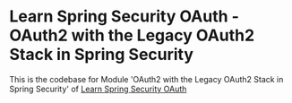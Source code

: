 # Learn Spring Security OAuth - OAuth2 with the Legacy OAuth2 Stack in Spring Security

This is the codebase for Module 'OAuth2 with the Legacy OAuth2 Stack in Spring Security' of [Learn Spring Security OAuth](http://bit.ly/github-lsso)

